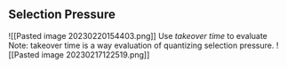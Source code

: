 ## Selection Pressure
![[Pasted image 20230220154403.png]]
Use *takeover time* to evaluate
Note: takeover time is a way evaluation of quantizing selection pressure.
![[Pasted image 20230217122519.png]]
